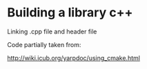 Building a library c++
======================

Linking .cpp file and header file

Code partially taken from:

http://wiki.icub.org/yarpdoc/using_cmake.html